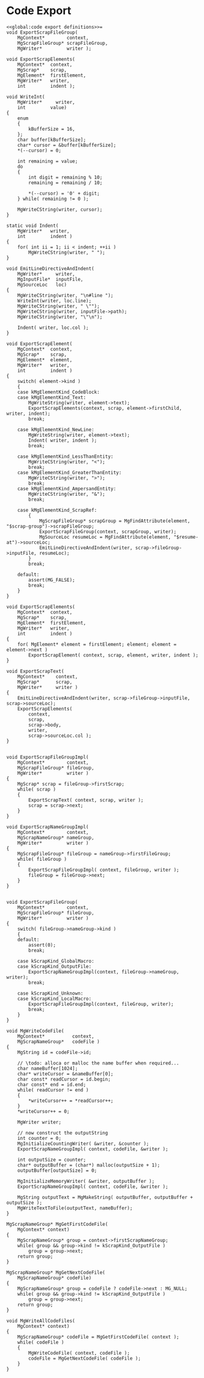 Code Export
===========

    <<global:code export definitions>>=
    void ExportScrapFileGroup(
        MgContext*        context,
        MgScrapFileGroup* scrapFileGroup,
        MgWriter*         writer );

    void ExportScrapElements(
        MgContext*  context,
        MgScrap*    scrap,
        MgElement*  firstElement,
        MgWriter*   writer,
        int         indent );

    void WriteInt(
        MgWriter*     writer,
        int         value)
    {
        enum
        {
            kBufferSize = 16,
        };
        char buffer[kBufferSize];
        char* cursor = &buffer[kBufferSize];
        *(--cursor) = 0;

        int remaining = value;
        do
        {
            int digit = remaining % 10;
            remaining = remaining / 10;

            *(--cursor) = '0' + digit;
        } while( remaining != 0 );

        MgWriteCString(writer, cursor);
    }

    static void Indent(
        MgWriter*   writer,
        int         indent )
    {
        for( int ii = 1; ii < indent; ++ii )
            MgWriteCString(writer, " ");    
    }

    void EmitLineDirectiveAndIndent(
        MgWriter*     writer,
        MgInputFile*  inputFile,
        MgSourceLoc   loc)
    {
        MgWriteCString(writer, "\n#line ");
        WriteInt(writer, loc.line);
        MgWriteCString(writer, " \"");
        MgWriteCString(writer, inputFile->path);
        MgWriteCString(writer, "\"\n");

        Indent( writer, loc.col );
    }

    void ExportScrapElement(
        MgContext*  context,
        MgScrap*    scrap,
        MgElement*  element,
        MgWriter*   writer,
        int         indent )
    {
        switch( element->kind )
        {
        case kMgElementKind_CodeBlock:
        case kMgElementKind_Text:
            MgWriteString(writer, element->text);
            ExportScrapElements(context, scrap, element->firstChild, writer, indent);
            break;

        case kMgElementKind_NewLine:
            MgWriteString(writer, element->text);
            Indent( writer, indent );
            break;

        case kMgElementKind_LessThanEntity:
            MgWriteCString(writer, "<");
            break;
        case kMgElementKind_GreaterThanEntity:
            MgWriteCString(writer, ">");
            break;
        case kMgElementKind_AmpersandEntity:
            MgWriteCString(writer, "&");
            break;

        case kMgElementKind_ScrapRef:
            {
                MgScrapFileGroup* scrapGroup = MgFindAttribute(element, "$scrap-group")->scrapFileGroup;
                ExportScrapFileGroup(context, scrapGroup, writer);
                MgSourceLoc resumeLoc = MgFindAttribute(element, "$resume-at")->sourceLoc;
                EmitLineDirectiveAndIndent(writer, scrap->fileGroup->inputFile, resumeLoc);
            }
            break;

        default:
            assert(MG_FALSE);
            break;
        }
    }

    void ExportScrapElements(
        MgContext*  context,
        MgScrap*    scrap,
        MgElement*  firstElement,
        MgWriter*   writer,
        int         indent )
    {
        for( MgElement* element = firstElement; element; element = element->next )
            ExportScrapElement( context, scrap, element, writer, indent );
    }

    void ExportScrapText(
        MgContext*    context,
        MgScrap*      scrap,
        MgWriter*     writer )
    {
        EmitLineDirectiveAndIndent(writer, scrap->fileGroup->inputFile, scrap->sourceLoc);
        ExportScrapElements(
            context,
            scrap,
            scrap->body,
            writer,
            scrap->sourceLoc.col );
    }


    void ExportScrapFileGroupImpl(
        MgContext*        context,
        MgScrapFileGroup* fileGroup,
        MgWriter*         writer )
    {
        MgScrap* scrap = fileGroup->firstScrap;
        while( scrap )
        {
            ExportScrapText( context, scrap, writer );
            scrap = scrap->next;
        }
    }

    void ExportScrapNameGroupImpl(
        MgContext*        context,
        MgScrapNameGroup* nameGroup,
        MgWriter*         writer )
    {
        MgScrapFileGroup* fileGroup = nameGroup->firstFileGroup;
        while( fileGroup )
        {
            ExportScrapFileGroupImpl( context, fileGroup, writer );
            fileGroup = fileGroup->next;
        }
    }


    void ExportScrapFileGroup(
        MgContext*        context,
        MgScrapFileGroup* fileGroup,
        MgWriter*         writer )
    {
        switch( fileGroup->nameGroup->kind )
        {
        default:
            assert(0);
            break;

        case kScrapKind_GlobalMacro:
        case kScrapKind_OutputFile:
            ExportScrapNameGroupImpl(context, fileGroup->nameGroup, writer);
            break;

        case kScrapKind_Unknown:
        case kScrapKind_LocalMacro:
            ExportScrapFileGroupImpl(context, fileGroup, writer);
            break;
        }
    }

    void MgWriteCodeFile(
        MgContext*          context,
        MgScrapNameGroup*   codeFile )
    {
        MgString id = codeFile->id;

        // \todo: alloca or malloc the name buffer when required...
        char nameBuffer[1024];
        char* writeCursor = &nameBuffer[0];
        char const* readCursor = id.begin;
        char const* end = id.end;
        while( readCursor != end )
        {
            *writeCursor++ = *readCursor++;
        }
        *writeCursor++ = 0;

        MgWriter writer;

        // now construct the outputString
        int counter = 0;
        MgInitializeCountingWriter( &writer, &counter );
        ExportScrapNameGroupImpl( context, codeFile, &writer );

        int outputSize = counter;
        char* outputBuffer = (char*) malloc(outputSize + 1);
        outputBuffer[outputSize] = 0;
        
        MgInitializeMemoryWriter( &writer, outputBuffer );
        ExportScrapNameGroupImpl( context, codeFile, &writer );

        MgString outputText = MgMakeString( outputBuffer, outputBuffer + outputSize );
        MgWriteTextToFile(outputText, nameBuffer);
    }

    MgScrapNameGroup* MgGetFirstCodeFile(
        MgContext* context)
    {
        MgScrapNameGroup* group = context->firstScrapNameGroup;
        while( group && group->kind != kScrapKind_OutputFile )
            group = group->next;
        return group;
    }

    MgScrapNameGroup* MgGetNextCodeFile(
        MgScrapNameGroup* codeFile)
    {
        MgScrapNameGroup* group = codeFile ? codeFile->next : MG_NULL;
        while( group && group->kind != kScrapKind_OutputFile )
            group = group->next;
        return group;
    }

    void MgWriteAllCodeFiles(
        MgContext* context)
    {
        MgScrapNameGroup* codeFile = MgGetFirstCodeFile( context );
        while( codeFile )
        {
            MgWriteCodeFile( context, codeFile );
            codeFile = MgGetNextCodeFile( codeFile );
        }
    }
